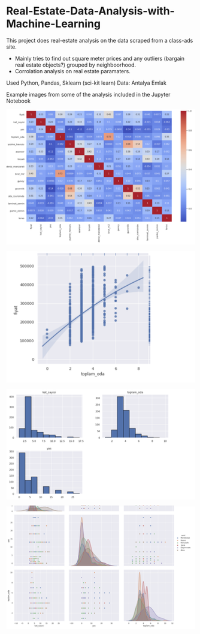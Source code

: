 # Real-Estate-Data-Analysis-with-Machine-Learning

This project does real-estate analysis on the data scraped from a class-ads site.
* Mainly tries to find out square meter prices and any outliers (bargain real estate objects?) grouped by neighboorhood.
* Corrolation analysis on real estate paramaters. 

Used Python, Pandas, Sklearn (sci-kit learn)
Data: Antalya Emlak

Example images from some of the analysis included in the Jupyter Notebook

![alt text](https://raw.githubusercontent.com/ReLLL/Real-Estate-Data-Analysis-with-Machine-Learning/master/img/img1.png)

![alt text](https://raw.githubusercontent.com/ReLLL/Real-Estate-Data-Analysis-with-Machine-Learning/master/img/img2.png)

![alt text](https://raw.githubusercontent.com/ReLLL/Real-Estate-Data-Analysis-with-Machine-Learning/master/img/img3.png)

![alt text](https://raw.githubusercontent.com/ReLLL/Real-Estate-Data-Analysis-with-Machine-Learning/master/img/img4.png)


